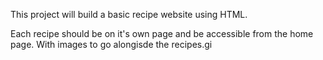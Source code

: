 This project will build a basic recipe website using HTML.

Each recipe should be on it's own page and be accessible from the home page.
With images to go alongisde the recipes.gi